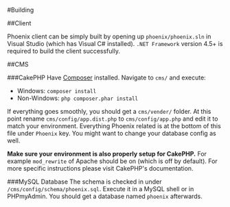 #Building

##Client

Phoenix client can be simply built by opening up `phoenix/phoenix.sln` in Visual Studio (which has Visual C# installed). `.NET Framework` version 4.5+ is required to build the client successfully.

##CMS

###CakePHP
Have [Composer](https://getcomposer.org/) installed. Navigate to `cms/` and execute:

 - Windows: `composer install`
 - Non-Windows: `php composer.phar install`

If everything goes smoothly, you should get a `cms/vender/` folder. At this point rename `cms/config/app.dist.php` to `cms/config/app.php` and edit it to match your environment. Everything Phoenix related is at the bottom of this file under `Phoenix` key. You might want to change your database config as well.

**Make sure your environment is also properly setup for CakePHP.** For example `mod_rewrite` of Apache should be on (which is off by default). For more specific instructions please visit CakePHP's documentation.

###MySQL Database
The schema is checked in under `/cms/config/schema/phoenix.sql`. Execute it in a MySQL shell or in PHPmyAdmin. You should get a database named `phoenix` afterwards.

